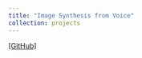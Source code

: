 ```yaml
---
title: "Image Synthesis from Voice"
collection: projects
---
```



[[GitHub]](https://github.com/parasnaren/Image-Synthesis-from-Voice)

